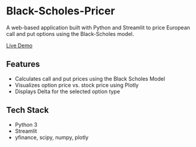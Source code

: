 # Black-Scholes-Pricer

A web-based application built with Python and Streamlit to price European call and put options using the Black-Scholes model. 

[Live Demo](https://black-scholes-pricer-eg.streamlit.app/)
## Features
- Calculates call and put prices using the Black Scholes Model
- Visualizes option price vs. stock price using Plotly
- Displays Delta for the selected option type

## Tech Stack
- Python 3
- Streamlit
- yfinance, scipy, numpy, plotly
